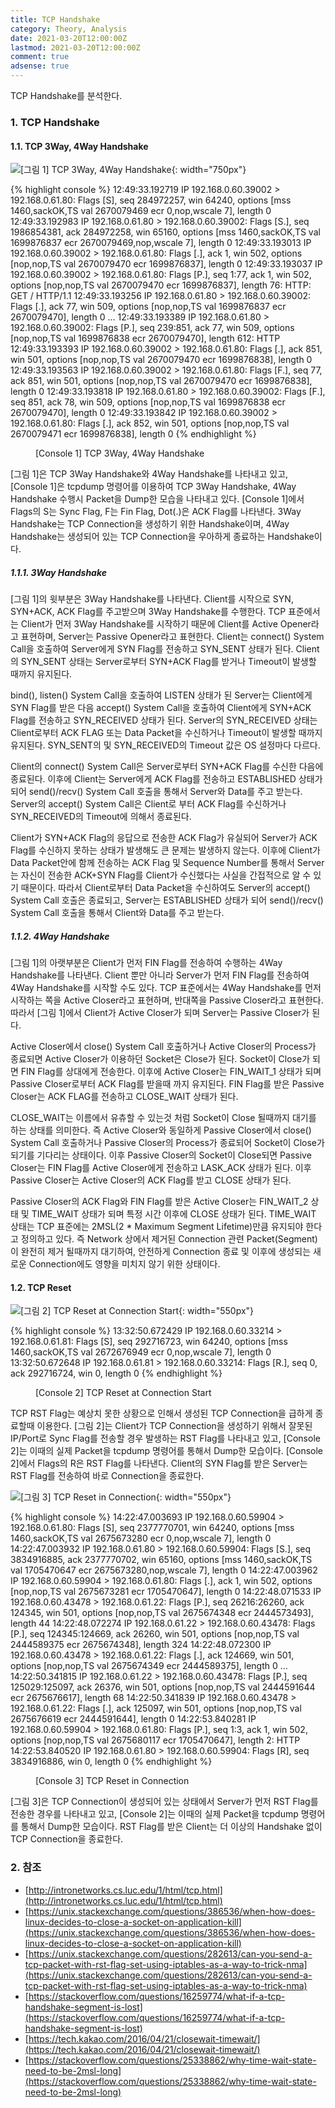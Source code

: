 ```yaml
---
title: TCP Handshake
category: Theory, Analysis
date: 2021-03-20T12:00:00Z
lastmod: 2021-03-20T12:00:00Z
comment: true
adsense: true
---
```


TCP Handshake를 분석한다.

### 1. TCP Handshake

#### 1.1. TCP 3Way, 4Way Handshake

![[그림 1] TCP 3Way, 4Way Handshake]({{site.baseurl}}/images/theory_analysis/TCP_Handshake/TCP_3way_4way_Handshake.PNG){: width="750px"}

{% highlight console %}
12:49:33.192719 IP 192.168.0.60.39002 > 192.168.0.61.80: Flags [S], seq 284972257, win 64240, options [mss 1460,sackOK,TS val 2670079469 ecr 0,nop,wscale 7], length 0
12:49:33.192983 IP 192.168.0.61.80 > 192.168.0.60.39002: Flags [S.], seq 1986854381, ack 284972258, win 65160, options [mss 1460,sackOK,TS val 1699876837 ecr 2670079469,nop,wscale 7], length 0
12:49:33.193013 IP 192.168.0.60.39002 > 192.168.0.61.80: Flags [.], ack 1, win 502, options [nop,nop,TS val 2670079470 ecr 1699876837], length 0
12:49:33.193037 IP 192.168.0.60.39002 > 192.168.0.61.80: Flags [P.], seq 1:77, ack 1, win 502, options [nop,nop,TS val 2670079470 ecr 1699876837], length 76: HTTP: GET / HTTP/1.1
12:49:33.193256 IP 192.168.0.61.80 > 192.168.0.60.39002: Flags [.], ack 77, win 509, options [nop,nop,TS val 1699876837 ecr 2670079470], length 0
...
12:49:33.193389 IP 192.168.0.61.80 > 192.168.0.60.39002: Flags [P.], seq 239:851, ack 77, win 509, options [nop,nop,TS val 1699876838 ecr 2670079470], length 612: HTTP
12:49:33.193393 IP 192.168.0.60.39002 > 192.168.0.61.80: Flags [.], ack 851, win 501, options [nop,nop,TS val 2670079470 ecr 1699876838], length 0
12:49:33.193563 IP 192.168.0.60.39002 > 192.168.0.61.80: Flags [F.], seq 77, ack 851, win 501, options [nop,nop,TS val 2670079470 ecr 1699876838], length 0
12:49:33.193818 IP 192.168.0.61.80 > 192.168.0.60.39002: Flags [F.], seq 851, ack 78, win 509, options [nop,nop,TS val 1699876838 ecr 2670079470], length 0
12:49:33.193842 IP 192.168.0.60.39002 > 192.168.0.61.80: Flags [.], ack 852, win 501, options [nop,nop,TS val 2670079471 ecr 1699876838], length 0
{% endhighlight %}
<figure>
<figcaption class="caption">[Console 1] TCP 3Way, 4Way Handshake</figcaption>
</figure>

[그림 1]은 TCP 3Way Handshake와 4Way Handshake를 나타내고 있고, [Console 1]은 tcpdump 명령어를 이용하여 TCP 3Way Handshake, 4Way Handshake 수행시 Packet을 Dump한 모습을 나타내고 있다. [Console 1]에서 Flags의 S는 Sync Flag, F는 Fin Flag, Dot(.)은 ACK Flag를 나타낸다. 3Way Handshake는 TCP Connection을 생성하기 위한 Handshake이며, 4Way Handshake는 생성되어 있는 TCP Connection을 우아하게 종료하는 Handshake이다.

##### 1.1.1. 3Way Handshake

[그림 1]의 윗부분은 3Way Handshake를 나타낸다. Client를 시작으로 SYN, SYN+ACK, ACK Flag를 주고받으며 3Way Handshake를 수행한다. TCP 표준에서는 Client가 먼저 3Way Handshake를 시작하기 때문에 Client를 Active Opener라고 표현하며, Server는 Passive Opener라고 표현한다. Client는 connect() System Call을 호출하여 Server에게 SYN Flag를 전송하고 SYN_SENT 상태가 된다. Client의 SYN_SENT 상태는 Server로부터 SYN+ACK Flag를 받거나 Timeout이 발생할 때까지 유지된다.

bind(), listen() System Call을 호출하여 LISTEN 상태가 된 Server는 Client에게 SYN Flag를 받은 다음 accept() System Call을 호출하여 Client에게 SYN+ACK Flag를 전송하고 SYN_RECEIVED 상태가 된다. Server의 SYN_RECEIVED 상태는 Client로부터 ACK FLAG 또는 Data Packet을 수신하거나 Timeout이 발생할 때까지 유지된다. SYN_SENT의 및 SYN_RECEIVED의 Timeout 값은 OS 설정마다 다르다.

Client의 connect() System Call은 Server로부터 SYN+ACK Flag를 수신한 다음에 종료된다. 이후에 Client는 Server에게 ACK Flag를 전송하고 ESTABLISHED 상태가 되어 send()/recv() System Call 호출을 통해서 Server와 Data를 주고 받는다. Server의 accept() System Call은 Client로 부터 ACK Flag를 수신하거나 SYN_RECEIVED의 Timeout에 의해서 종료된다.

Client가 SYN+ACK Flag의 응답으로 전송한 ACK Flag가 유실되어 Server가 ACK Flag를 수신하지 못하는 상태가 발생해도 큰 문제는 발생하지 않는다. 이후에 Client가 Data Packet안에 함께 전송하는 ACK Flag 및 Sequence Number를 통해서 Server는 자신이 전송한 ACK+SYN Flag를 Client가 수신했다는 사실을 간접적으로 알 수 있기 때문이다. 따라서 Client로부터 Data Packet을 수신하여도 Server의 accept() System Call 호출은 종료되고, Server는 ESTABLISHED 상태가 되어 send()/recv() System Call 호출을 통해서 Client와 Data를 주고 받는다.

##### 1.1.2. 4Way Handshake

[그림 1]의 아랫부분은 Client가 먼저 FIN Flag를 전송하여 수행하는 4Way Handshake를 나타낸다. Client 뿐만 아니라 Server가 먼저 FIN Flag를 전송하여 4Way Handshake를 시작할 수도 있다. TCP 표준에서는 4Way Handshake를 먼저 시작하는 쪽을 Active Closer라고 표현하며, 반대쪽을 Passive Closer라고 표현한다. 따라서 [그림 1]에서 Client가 Active Closer가 되며 Server는 Passive Closer가 된다.

Active Closer에서 close() System Call 호출하거나 Active Closer의 Process가 종료되면 Active Closer가 이용하던 Socket은 Close가 된다. Socket이 Close가 되면 FIN Flag를 상대에게 전송한다. 이후에 Active Closer는 FIN_WAIT_1 상태가 되며 Passive Closer로부터 ACK Flag를 받을때 까지 유지된다. FIN Flag를 받은 Passive Closer는 ACK FLAG를 전송하고 CLOSE_WAIT 상태가 된다. 

CLOSE_WAIT는 이름에서 유츄할 수 있는것 처럼 Socket이 Close 될때까지 대기를 하는 상태를 의미한다. 즉 Active Closer와 동일하게 Passive Closer에서 close() System Call 호출하거나 Passive Closer의 Process가 종료되어 Socket이 Close가 되기를 기다리는 상태이다. 이후 Passive Closer의 Socket이 Close되면 Passive Closer는 FIN Flag를 Active Closer에게 전송하고 LASK_ACK 상태가 된다. 이후 Passive Closer는 Active Closer의 ACK Flag를 받고 CLOSE 상태가 된다.

Passive Closer의 ACK Flag와 FIN Flag를 받은 Active Closer는 FIN_WAIT_2 상태 및 TIME_WAIT 상태가 되며 특정 시간 이후에 CLOSE 상태가 된다. TIME_WAIT 상태는 TCP 표준에는 2MSL(2 * Maximum Segment Lifetime)만큼 유지되야 한다고 정의하고 있다. 즉 Network 상에서 제거된 Connection 관련 Packet(Segment)이 완전히 제거 될때까지 대기하여, 안전하게 Connection 종료 및 이후에 생성되는 새로운 Connection에도 영향을 미치지 않기 위한 상태이다.

#### 1.2. TCP Reset

![[그림 2] TCP Reset at Connection Start]({{site.baseurl}}/images/theory_analysis/TCP_Handshake/TCP_Reset_Connection_Start.PNG){: width="550px"}

{% highlight console %}
13:32:50.672429 IP 192.168.0.60.33214 > 192.168.0.61.81: Flags [S], seq 292716723, win 64240, options [mss 1460,sackOK,TS val 2672676949 ecr 0,nop,wscale 7], length 0
13:32:50.672648 IP 192.168.0.61.81 > 192.168.0.60.33214: Flags [R.], seq 0, ack 292716724, win 0, length 0
{% endhighlight %}
<figure>
<figcaption class="caption">[Console 2] TCP Reset at Connection Start</figcaption>
</figure>

TCP RST Flag는 예상치 못한 상황으로 인해서 생성된 TCP Connection을 급하게 종료할때 이용한다. [그림 2]는 Client가 TCP Connection을 생성하기 위해서 잘못된 IP/Port로 Sync Flag를 전송할 경우 발생하는 RST Flag를 나타내고 있고, [Console 2]는 이때의 실제 Packet을 tcpdump 명령어를 통해서 Dump한 모습이다. [Console 2]에서 Flags의 R은 RST Flag를 나타낸다. Client의 SYN Flag를 받은 Server는 RST Flag를 전송하여 바로 Connection을 종료한다.

![[그림 3] TCP Reset in Connection]({{site.baseurl}}/images/theory_analysis/TCP_Handshake/TCP_Reset_Connection.PNG){: width="550px"}

{% highlight console %}
14:22:47.003693 IP 192.168.0.60.59904 > 192.168.0.61.80: Flags [S], seq 2377770701, win 64240, options [mss 1460,sackOK,TS val 2675673280 ecr 0,nop,wscale 7], length 0
14:22:47.003932 IP 192.168.0.61.80 > 192.168.0.60.59904: Flags [S.], seq 3834916885, ack 2377770702, win 65160, options [mss 1460,sackOK,TS val 1705470647 ecr 2675673280,nop,wscale 7], length 0
14:22:47.003962 IP 192.168.0.60.59904 > 192.168.0.61.80: Flags [.], ack 1, win 502, options [nop,nop,TS val 2675673281 ecr 1705470647], length 0
14:22:48.071533 IP 192.168.0.60.43478 > 192.168.0.61.22: Flags [P.], seq 26216:26260, ack 124345, win 501, options [nop,nop,TS val 2675674348 ecr 2444573493], length 44
14:22:48.072274 IP 192.168.0.61.22 > 192.168.0.60.43478: Flags [P.], seq 124345:124669, ack 26260, win 501, options [nop,nop,TS val 2444589375 ecr 2675674348], length 324
14:22:48.072300 IP 192.168.0.60.43478 > 192.168.0.61.22: Flags [.], ack 124669, win 501, options [nop,nop,TS val 2675674349 ecr 2444589375], length 0
...
14:22:50.341815 IP 192.168.0.61.22 > 192.168.0.60.43478: Flags [P.], seq 125029:125097, ack 26376, win 501, options [nop,nop,TS val 2444591644 ecr 2675676617], length 68
14:22:50.341839 IP 192.168.0.60.43478 > 192.168.0.61.22: Flags [.], ack 125097, win 501, options [nop,nop,TS val 2675676619 ecr 2444591644], length 0
14:22:53.840281 IP 192.168.0.60.59904 > 192.168.0.61.80: Flags [P.], seq 1:3, ack 1, win 502, options [nop,nop,TS val 2675680117 ecr 1705470647], length 2: HTTP
14:22:53.840520 IP 192.168.0.61.80 > 192.168.0.60.59904: Flags [R], seq 3834916886, win 0, length 0
{% endhighlight %}
<figure>
<figcaption class="caption">[Console 3] TCP Reset in Connection</figcaption>
</figure>

[그림 3]은 TCP Connection이 생성되어 있는 상태에서 Server가 먼저 RST Flag를 전송한 경우를 나타내고 있고, [Console 2]는 이때의 실제 Packet을 tcpdump 명령어를 통해서 Dump한 모습이다. RST Flag를 받은 Client는 더 이상의 Handshake 없이 TCP Connection을 종료한다.

### 2. 참조

* [http://intronetworks.cs.luc.edu/1/html/tcp.html](http://intronetworks.cs.luc.edu/1/html/tcp.html)
* [https://unix.stackexchange.com/questions/386536/when-how-does-linux-decides-to-close-a-socket-on-application-kill](https://unix.stackexchange.com/questions/386536/when-how-does-linux-decides-to-close-a-socket-on-application-kill)
* [https://unix.stackexchange.com/questions/282613/can-you-send-a-tcp-packet-with-rst-flag-set-using-iptables-as-a-way-to-trick-nma](https://unix.stackexchange.com/questions/282613/can-you-send-a-tcp-packet-with-rst-flag-set-using-iptables-as-a-way-to-trick-nma)
* [https://stackoverflow.com/questions/16259774/what-if-a-tcp-handshake-segment-is-lost](https://stackoverflow.com/questions/16259774/what-if-a-tcp-handshake-segment-is-lost)
* [https://tech.kakao.com/2016/04/21/closewait-timewait/](https://tech.kakao.com/2016/04/21/closewait-timewait/)
* [https://stackoverflow.com/questions/25338862/why-time-wait-state-need-to-be-2msl-long](https://stackoverflow.com/questions/25338862/why-time-wait-state-need-to-be-2msl-long)